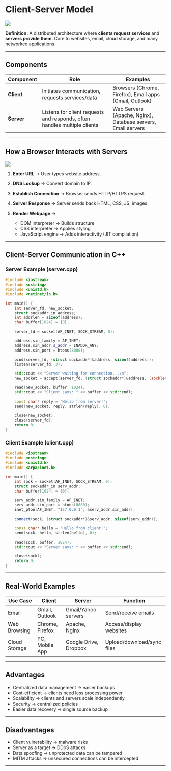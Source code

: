 # **Client-Server Model**
![](https://media.geeksforgeeks.org/wp-content/uploads/20231128175510/Client-Server-Model-2.png)

**Definition:**
A distributed architecture where **clients request services** and **servers provide them**. Core to websites, email, cloud storage, and many networked applications.

---

## **Components**

| Component  | Role                                                                     | Examples                                                     |
| ---------- | ------------------------------------------------------------------------ | ------------------------------------------------------------ |
| **Client** | Initiates communication, requests services/data                          | Browsers (Chrome, Firefox), Email apps (Gmail, Outlook)      |
| **Server** | Listens for client requests and responds, often handles multiple clients | Web Servers (Apache, Nginx), Database servers, Email servers |

---

## **How a Browser Interacts with Servers**

![](https://media.geeksforgeeks.org/wp-content/uploads/20240419170238/Client-Server-Model.webp)

1. **Enter URL** → User types website address.
2. **DNS Lookup** → Convert domain to IP.
3. **Establish Connection** → Browser sends HTTP/HTTPS request.
4. **Server Response** → Server sends back HTML, CSS, JS, images.
5. **Render Webpage** →

   * DOM interpreter → Builds structure
   * CSS interpreter → Applies styling
   * JavaScript engine → Adds interactivity (JIT compilation)

---

## **Client-Server Communication in C++**

### **Server Example (server.cpp)**

```cpp
#include <iostream>
#include <cstring>
#include <unistd.h>
#include <netinet/in.h>

int main() {
    int server_fd, new_socket;
    struct sockaddr_in address;
    int addrlen = sizeof(address);
    char buffer[1024] = {0};

    server_fd = socket(AF_INET, SOCK_STREAM, 0);

    address.sin_family = AF_INET;
    address.sin_addr.s_addr = INADDR_ANY;
    address.sin_port = htons(8080);

    bind(server_fd, (struct sockaddr*)&address, sizeof(address));
    listen(server_fd, 3);

    std::cout << "Server waiting for connection...\n";
    new_socket = accept(server_fd, (struct sockaddr*)&address, (socklen_t*)&addrlen);

    read(new_socket, buffer, 1024);
    std::cout << "Client says: " << buffer << std::endl;

    const char* reply = "Hello from server!";
    send(new_socket, reply, strlen(reply), 0);

    close(new_socket);
    close(server_fd);
    return 0;
}
```

### **Client Example (client.cpp)**

```cpp
#include <iostream>
#include <cstring>
#include <unistd.h>
#include <arpa/inet.h>

int main() {
    int sock = socket(AF_INET, SOCK_STREAM, 0);
    struct sockaddr_in serv_addr;
    char buffer[1024] = {0};

    serv_addr.sin_family = AF_INET;
    serv_addr.sin_port = htons(8080);
    inet_pton(AF_INET, "127.0.0.1", &serv_addr.sin_addr);

    connect(sock, (struct sockaddr*)&serv_addr, sizeof(serv_addr));

    const char* hello = "Hello from client!";
    send(sock, hello, strlen(hello), 0);

    read(sock, buffer, 1024);
    std::cout << "Server says: " << buffer << std::endl;

    close(sock);
    return 0;
}
```

---

## **Real-World Examples**

| Use Case      | Client          | Server                | Function                   |
| ------------- | --------------- | --------------------- | -------------------------- |
| Email         | Gmail, Outlook  | Gmail/Yahoo servers   | Send/receive emails        |
| Web Browsing  | Chrome, Firefox | Apache, Nginx         | Access/display websites    |
| Cloud Storage | PC, Mobile App  | Google Drive, Dropbox | Upload/download/sync files |

---

## **Advantages**

* Centralized data management → easier backups
* Cost-efficient → clients need less processing power
* Scalability → clients and servers scale independently
* Security → centralized policies
* Easier data recovery → single source backup

---

## **Disadvantages**

* Client vulnerability → malware risks
* Server as a target → DDoS attacks
* Data spoofing → unprotected data can be tampered
* MITM attacks → unsecured connections can be intercepted

---